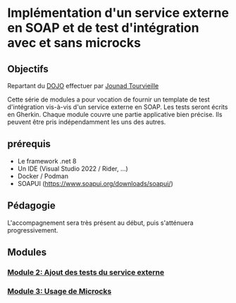 # Implémentation d'un service externe en SOAP et de test d'intégration avec et sans microcks

## Objectifs

Repartant du [DOJO](https://github.com/jtourvieille/DotNetIntegrationTests/tree/main) effectuer par [Jounad Tourvieille](https://github.com/jtourvieille)

Cette série de modules a pour vocation de fournir un template de test d'intégration vis-à-vis d'un service externe en SOAP. Les tests seront écrits en Gherkin. Chaque module couvre une partie applicative bien précise. Ils peuvent être pris indépendamment les uns des autres.

## prérequis

- Le framework .net 8
- Un IDE (Visual Studio 2022 / Rider, ...)
- Docker / Podman
- SOAPUI (https://www.soapui.org/downloads/soapui/)

## Pédagogie

L'accompagnement sera très présent au début, puis s'atténuera progressivement.

## Modules

### [Module 2: Ajout des tests du service externe](./modules/Module%202%20Ajout%20des%20tests%20du%20service%20externe/readme.md)

### [Module 3: Usage de Microcks](./modules/Module%203%20Usage%20de%20Microcks/readme.md)

